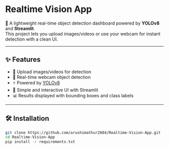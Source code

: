 # Realtime Vision App

🚀 A lightweight real-time object detection dashboard powered by **YOLOv8** and **Streamlit**.  
This project lets you upload images/videos or use your webcam for instant detection with a clean UI.

---

## ✨ Features
- 📸 Upload images/videos for detection
- 🎥 Real-time webcam object detection
- ⚡ Powered by [YOLOv8](https://github.com/ultralytics/ultralytics)
- 🎨 Simple and interactive UI with Streamlit
- 📊 Results displayed with bounding boxes and class labels

---

## 🛠️ Installation

```bash
git clone https://github.com/arushimathur2604/Realtime-Vision-App.git
cd Realtime-Vision-App
pip install -r requirements.txt

